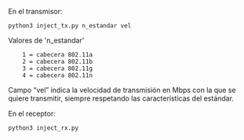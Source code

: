 En el transmisor:

```python3 inject_tx.py n_estandar vel```

Valores de 'n_estandar'
```
	1 = cabecera 802.11a
  	2 = cabecera 802.11b
	3 = cabecera 802.11g
 	4 = cabecera 802.11n
```
Campo “vel” indica la velocidad de transmisión en Mbps con la que se quiere transmitir, 
siempre respetando las características del estándar. 

En el receptor:

```python3 inject_rx.py```
